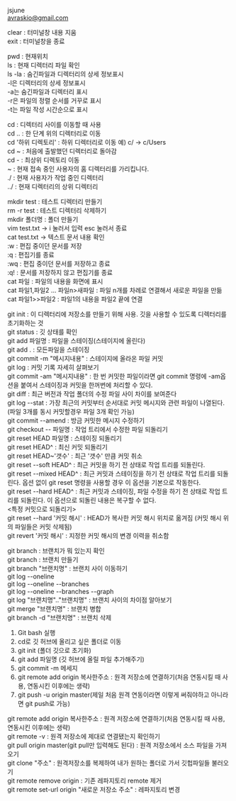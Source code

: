 jsjune  
avraskio@gmail.com  

clear : 터미널창 내용 지움  
exit : 터미널창을 종료  


pwd : 현재위치  
ls : 현재 디렉터리 파일 확인  
ls -la : 숨긴파일과 디렉터리의 상세 정보표시  
-l은 디렉터리의 상세 정보표시   
-a는  숨긴파일과 디렉터리 표시  
-r은 파일의 정렬 순서를 거꾸로 표시  
-t는 파일 작성 시간순으로 표시  


cd : 디렉터리 사이를 이동할 때 사용  
cd .. : 한 단계 위의 디렉터리로 이동   
cd '하위 디렉토리' : 하위 디렉터리로 이동   예) c/ -> c/Users  
cd ~ : 처음에 출발했던 디렉터리로 돌아감  
cd - : 최상위 디렉토리 이동  
~ : 현재 접속 중인 사용자의 홈 디렉터리를 가리킵니다.  
./ : 현재 사용자가 작업 중인 디렉터리  
../ : 현재 디렉터리의 상위 디렉터리  


mkdir test : 테스트 디렉터리 만들기  
rm -r test : 테스트 디렉터리 삭제하기  
mkdir 폴더명 : 폴더 만들기  
vim test.txt -> i 눌러서 입력 esc 눌러서 종료  
cat test.txt -> 텍스트 문서 내용 확인  
:w : 편집 중이던 문서를 저장  
:q : 편집기를 종료  
:wq : 편집 중이던 문서를 저장하고 종료  
:q! : 문서를 저장하지 않고 편집기를 종료  
cat 파일 : 파일의 내용을 화면에 표시  
cat 파일1,파일2 ... 파일n>새파일 : 파일 n개를 차례로 연결해서 새로운 파일을 만듦  
cat 파일1>>파일2 : 파일1의 내용을 파일2 끝에 연결  


git init : 이 디렉터리에 저장소를 만들기 위해 사용. 깃을 사용할 수 있도록 디렉터리를 초기화하는 것  
git status : 깃 상태를 확인  
git add 파일명 : 파일을 스테이징(스테이지에 올린다)  
git add . : 모든파일을 스테이징  
git commit -m "메시지내용" : 스테이지에 올라온 파일 커밋    
git log : 커밋 기록 자세히 살펴보기  
git commit -am "메시지내용" : 한 번 커밋한 파일이라면 git commit 명령에 -am옵션을 붙여서 스테이징과 커밋을 한꺼번에 처리할 수 있다.  
git diff : 최근 버전과 작업 폴더의 수정 파일 사이 차이를 보여준다  
git log --stat : 가장 최근의 커밋부터 순서대로 커밋 메시지와 관련 파일이 나열된다. (파일 3개를 동시 커밋할경우 파일 3개 확인 가능)  
git commit --amend : 방금 커밋한 메시지 수정하기  
git checkout -- 파일명 : 작업 트리에서 수정한 파일 되돌리기  
git reset HEAD 파일명 : 스테이징 되돌리기  
git reset HEAD^ : 최신 커밋 되돌리기  
git reset HEAD~'갯수' : 최근 '갯수' 만큼 커밋 취소  
git reset --soft HEAD^ : 최근 커밋을 하기 전 상태로 작업 트리를 되돌린다.  
git reset --mixed HEAD^ : 최근 커밋과 스테이징을 하기 전 상태로 작업 트리를 되돌린다. 옵션 없이 git reset 명령을 사용할 경우 이 옵션을 기본으로 작동한다.  
git reset --hard HEAD^ : 최근 커밋과 스테이징, 파일 수정을 하기 전 상태로 작업 트리를 되돌린다. 이 옵션으로 되돌린 내용은 복구할 수 없다.  
<특정 커밋으로 되돌리기>  
git reset --hard '커밋 해시' : HEAD가 복사한 커밋 해시 위치로 옮겨짐 (커밋 해시 위의 파일들은 커밋 삭제됨)  
git revert '커밋 해시' : 지정한 커밋 해시의 변경 이력을 취소함  


git branch : 브랜치가 뭐 있는지 확인  
git branch : 브랜치 만들기  
git branch "브랜치명" : 브랜치 사이 이동하기  
git log --oneline  
git log --oneline --branches  
git log --oneline --branches --graph  
git log "브랜치명".."브랜치명" : 브랜치 사이의 차이점 알아보기  
git merge "브랜치명" : 브랜치 병합  
git branch -d "브랜치명" : 브랜치 삭제  


1. Git bash 실행  
2. cd로 깃 허브에 올리고 싶은 폴더로 이동   
3. git init (폴더 깃으로 초기화)  
4. git add 파일명 (깃 허브에 올릴 파일 추가해주기)   
5. git commit -m 메세지    
6. git remote add origin 복사한주소 : 원격 저장소에 연결하기(처음 연동시킬 때 사용, 연동시킨 이후에는 생략)  
7. git push -u origin master(제일 처음 원격 연동이라면 이렇게 써줘야하고 아니라면 git push로 가능)  


git remote add origin 복사한주소 : 원격 저장소에 연결하기(처음 연동시킬 때 사용, 연동시킨 이후에는 생략)  
git remote -v : 원격 저장소에 제대로 연결됐는지 확인하기  
git pull origin master(git pull만 입력해도 된다) : 원격 저장소에서 소스 파일을 가져오기  
git clone "주소" : 원격저장소를 복제하여 내가 원하는 폴더로 가서 깃헙파일들 불러오기  
git remote remove origin : 기존 레파지토리 remote 제거   
git remote set-url origin "새로운 저장소 주소" : 레파지토리 변경   
  
